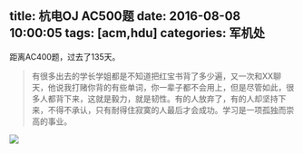 title:  杭电OJ AC500题
date: 2016-08-08 10:00:05
tags: [acm,hdu]
categories: 军机处
---

距离AC400题，过去了135天。

> 有很多出去的学长学姐都是不知道把红宝书背了多少遍，又一次和XX聊天，他说我打赌你背的有些单词，你一辈子都不会用上，但是尽管如此，很多人都背下来，这就是毅力，就是韧性。有的人放弃了，有的人却坚持下来，不得不承认，只有耐得住寂寞的人最后才会成功。学习是一项孤独而崇高的事业。

<!-- more -->

![](http://media.xiang578.com/hdu500.png)
